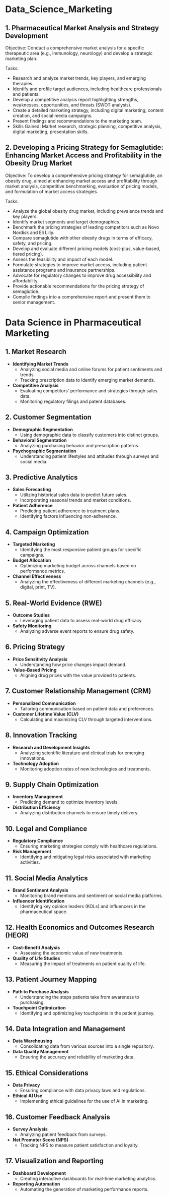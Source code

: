 # Data_Science_Marketing

## 1. Pharmaceutical Market Analysis and Strategy Development

Objective: Conduct a comprehensive market analysis for a specific therapeutic area (e.g., immunology, neurology) and develop a strategic marketing plan.

Tasks:

* Research and analyze market trends, key players, and emerging therapies.
* Identify and profile target audiences, including healthcare professionals and patients.
* Develop a competitive analysis report highlighting strengths, weaknesses, opportunities, and threats (SWOT analysis).
* Create a detailed marketing strategy, including digital marketing, content creation, and social media campaigns.
* Present findings and recommendations to the marketing team.
* Skills Gained: Market research, strategic planning, competitive analysis, digital marketing, presentation skills.

## 2. Developing a Pricing Strategy for Semaglutide: Enhancing Market Access and Profitability in the Obesity Drug Market

Objective: To develop a comprehensive pricing strategy for semaglutide, an obesity drug, aimed at enhancing market access and profitability through market analysis, competitive benchmarking, evaluation of pricing models, and formulation of market access strategies.

Tasks:

   - Analyze the global obesity drug market, including prevalence trends and key players.
   - Identify market segments and target demographics.
   - Benchmark the pricing strategies of leading competitors such as Novo Nordisk and Eli Lilly.
   - Compare semaglutide with other obesity drugs in terms of efficacy, safety, and pricing.
   - Develop and evaluate different pricing models (cost-plus, value-based, tiered pricing).
   - Assess the feasibility and impact of each model.
   - Formulate strategies to improve market access, including patient assistance programs and insurance partnerships.
   - Advocate for regulatory changes to improve drug accessibility and affordability.
   - Provide actionable recommendations for the pricing strategy of semaglutide.
   - Compile findings into a comprehensive report and present them to senior management.

# Data Science in Pharmaceutical Marketing

## 1. Market Research
   - **Identifying Market Trends**
     - Analyzing social media and online forums for patient sentiments and trends.
     - Tracking prescription data to identify emerging market demands.
   - **Competitive Analysis**
     - Evaluating competitors' performance and strategies through sales data.
     - Monitoring regulatory filings and patent databases.

## 2. Customer Segmentation
   - **Demographic Segmentation**
     - Using demographic data to classify customers into distinct groups.
   - **Behavioral Segmentation**
     - Analyzing purchasing behavior and prescription patterns.
   - **Psychographic Segmentation**
     - Understanding patient lifestyles and attitudes through surveys and social media.

## 3. Predictive Analytics
   - **Sales Forecasting**
     - Utilizing historical sales data to predict future sales.
     - Incorporating seasonal trends and market conditions.
   - **Patient Adherence**
     - Predicting patient adherence to treatment plans.
     - Identifying factors influencing non-adherence.

## 4. Campaign Optimization
   - **Targeted Marketing**
     - Identifying the most responsive patient groups for specific campaigns.
   - **Budget Allocation**
     - Optimizing marketing budget across channels based on performance metrics.
   - **Channel Effectiveness**
     - Analyzing the effectiveness of different marketing channels (e.g., digital, print, TV).

## 5. Real-World Evidence (RWE)
   - **Outcome Studies**
     - Leveraging patient data to assess real-world drug efficacy.
   - **Safety Monitoring**
     - Analyzing adverse event reports to ensure drug safety.

## 6. Pricing Strategy
   - **Price Sensitivity Analysis**
     - Understanding how price changes impact demand.
   - **Value-Based Pricing**
     - Aligning drug prices with the value provided to patients.

## 7. Customer Relationship Management (CRM)
   - **Personalized Communication**
     - Tailoring communication based on patient data and preferences.
   - **Customer Lifetime Value (CLV)**
     - Calculating and maximizing CLV through targeted interventions.

## 8. Innovation Tracking
   - **Research and Development Insights**
     - Analyzing scientific literature and clinical trials for emerging innovations.
   - **Technology Adoption**
     - Monitoring adoption rates of new technologies and treatments.

## 9. Supply Chain Optimization
   - **Inventory Management**
     - Predicting demand to optimize inventory levels.
   - **Distribution Efficiency**
     - Analyzing distribution channels to ensure timely delivery.

## 10. Legal and Compliance
   - **Regulatory Compliance**
     - Ensuring marketing strategies comply with healthcare regulations.
   - **Risk Management**
     - Identifying and mitigating legal risks associated with marketing activities.

## 11. Social Media Analytics
   - **Brand Sentiment Analysis**
     - Monitoring brand mentions and sentiment on social media platforms.
   - **Influencer Identification**
     - Identifying key opinion leaders (KOLs) and influencers in the pharmaceutical space.

## 12. Health Economics and Outcomes Research (HEOR)
   - **Cost-Benefit Analysis**
     - Assessing the economic value of new treatments.
   - **Quality of Life Studies**
     - Measuring the impact of treatments on patient quality of life.

## 13. Patient Journey Mapping
   - **Path to Purchase Analysis**
     - Understanding the steps patients take from awareness to purchasing.
   - **Touchpoint Optimization**
     - Identifying and optimizing key touchpoints in the patient journey.

## 14. Data Integration and Management
   - **Data Warehousing**
     - Consolidating data from various sources into a single repository.
   - **Data Quality Management**
     - Ensuring the accuracy and reliability of marketing data.

## 15. Ethical Considerations
   - **Data Privacy**
     - Ensuring compliance with data privacy laws and regulations.
   - **Ethical AI Use**
     - Implementing ethical guidelines for the use of AI in marketing.

## 16. Customer Feedback Analysis
   - **Survey Analysis**
     - Analyzing patient feedback from surveys.
   - **Net Promoter Score (NPS)**
     - Tracking NPS to measure patient satisfaction and loyalty.

## 17. Visualization and Reporting
   - **Dashboard Development**
     - Creating interactive dashboards for real-time marketing analytics.
   - **Reporting Automation**
     - Automating the generation of marketing performance reports.
